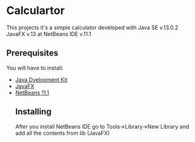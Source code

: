 # Calculartor
  This projects it's a simple calculator developed with Java SE v.13.0.2 JavaFX v.13 at NetBeans IDE v.11.1

## Prerequisites
  You will have to install:
  <ul>
  <li><a href="https://www.oracle.com/java/technologies/javase-jdk13-downloads.html">Java Dvelopment       Kit</a></li>
  <li><a href="https://gluonhq.com/products/javafx/">JavaFX</a></li>
  <li><a href="https://netbeans.apache.org/download/nb111/nb111.html">NetBeans 11.1</a></li>

## Installing
  After you install NetBeans IDE go to Tools->Library->New Library and add all the contents from lib (JavaFX)

